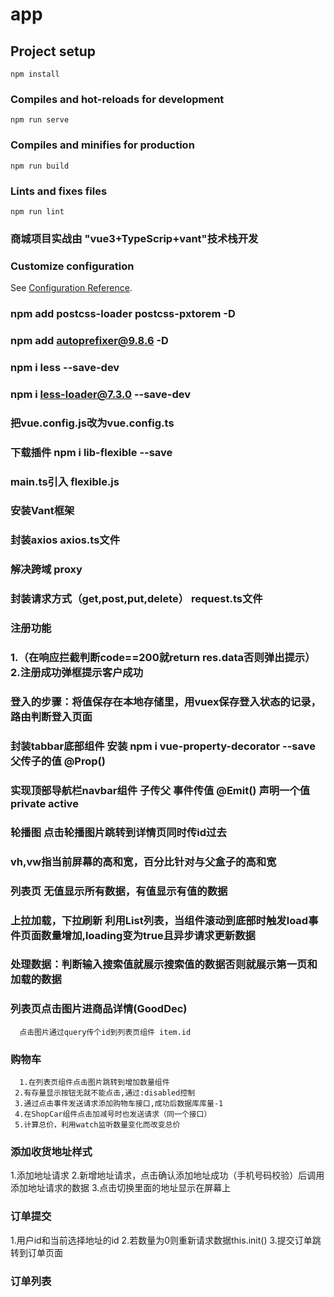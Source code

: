 # app

## Project setup
```
npm install
```

### Compiles and hot-reloads for development
```
npm run serve
```

### Compiles and minifies for production
```
npm run build
```

### Lints and fixes files
```
npm run lint
```

### 商城项目实战由 "vue3+TypeScrip+vant"技术栈开发

### Customize configuration
See [Configuration Reference](https://cli.vuejs.org/config/).
### npm add postcss-loader postcss-pxtorem -D
###  npm add autoprefixer@9.8.6 -D
### npm i less --save-dev
### npm i less-loader@7.3.0 --save-dev

### 把vue.config.js改为vue.config.ts

### 下载插件 npm i lib-flexible --save
### main.ts引入 flexible.js

### 安装Vant框架

### 封装axios     axios.ts文件

### 解决跨域  proxy

### 封装请求方式（get,post,put,delete） request.ts文件

### 注册功能 
 ### 1.（在响应拦截判断code==200就return res.data否则弹出提示） 2.注册成功弹框提示客户成功

 ### 登入的步骤：将值保存在本地存储里，用vuex保存登入状态的记录， 路由判断登入页面

 ###  封装tabbar底部组件 安装 npm i vue-property-decorator --save  父传子的值 @Prop() 

 ###  实现顶部导航栏navbar组件 子传父 事件传值 @Emit()    声明一个值private active

 ### 轮播图  点击轮播图片跳转到详情页同时传id过去 

 ### vh,vw指当前屏幕的高和宽，百分比针对与父盒子的高和宽

 ### 列表页  无值显示所有数据，有值显示有值的数据

### 上拉加载，下拉刷新 利用List列表，当组件滚动到底部时触发load事件页面数量增加,loading变为true且异步请求更新数据

### 处理数据：判断输入搜索值就展示搜索值的数据否则就展示第一页和加载的数据

### 列表页点击图片进商品详情(GoodDec)
      点击图片通过query传个id到列表页组件 item.id    
### 购物车 
      1.在列表页组件点击图片跳转到增加数量组件
     2.有存量显示按钮无就不能点击,通过:disabled控制
     3.通过点击事件发送请求添加购物车接口,成功后数据库库量-1
     4.在ShopCar组件点击加减号时也发送请求（同一个接口）
     5.计算总价，利用watch监听数量变化而改变总价

 ### 添加收货地址样式
   1.添加地址请求
   2.新增地址请求，点击确认添加地址成功（手机号码校验）后调用添加地址请求的数据
   3.点击切换里面的地址显示在屏幕上
   
  
 ### 订单提交
   1.用户id和当前选择地址的id
   2.若数量为0则重新请求数据this.init()
   3.提交订单跳转到订单页面
     
 ### 订单列表
      